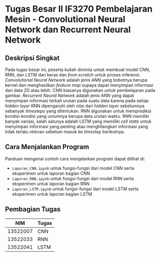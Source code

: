 # Tugas Besar II IF3270 Pembelajaran Mesin - Convolutional Neural Network dan Recurrent Neural Network

## Deskripsi Singkat
Pada tugas besar ini, peserta kuliah diminta untuk membuat model CNN, RNN, dan LSTM dari keras dan *from scratch* untuk proses inferensi. *Convolutional Neural Network* adalah jenis ANN yang bobotnya berupa kernel dan menghasilkan *feature map* supaya dapat menyimpan informasi dari data 2D atau lebih. CNN biasanya digunakan untuk pembelajaran pada gambar. *Recurrent Neural Network* adalah jenis ANN yang dapat menyimpan informasi terkait urutan pada suatu data karena pada setiap *hidden layer* RNN dipengaruhi oleh nilai dari *hidden layer* sebelumnya sebanyak *timesteps* yang ditentukan. RNN digunakan untuk memprediksi kondisi-kondisi yang umumnya berupa data urutan waktu. RNN memiliki banyak variasi, salah satunya adalah LSTM yang memiliki *cell state* untuk menyimpan informasi yang penting atau menghilangkan informasi yang tidak terlalu relevan sebelum masuk ke *timestep* berikutnya.

## Cara Menjalankan Program
Panduan mengenai contoh cara menjalankan program dapat dilihat di:
- `Laporan_CNN.ipynb` untuk fungsi-fungsi dari model CNN serta eksperimen untuk laporan bagian CNN
- `Laporan_RNN.ipynb` untuk fungsi-fungsi dari model RNN serta eksperimen untuk laporan bagian RNN
- `Laporan_LSTM.ipynb` untuk fungsi-fungsi dari model LSTM serta eksperimen untuk laporan bagian LSTM

## Pembagian Tugas
| NIM       | Tugas                                                                                      |
|-----------|--------------------------------------------------------------------------------------------|
| 13522007  | CNN |                   
| 13522033  | RNN |
| 13522041  | LSTM |
